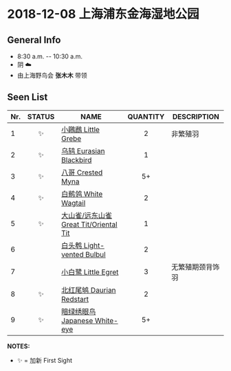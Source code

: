 # 2018-12-08 上海浦东金海湿地公园

## General Info
*  8:30 a.m. -- 10:30 a.m.
*  阴  :cloud:
*  由上海野鸟会 __张木木__ 带领

## Seen List
Nr.|STATUS | NAME                                   | QUANTITY| DESCRIPTION                    |
|--| :--:  |----------------------------------------| :-----: |--------------------------------|
|1|:sparkles:|[小鸊鷉 Little Grebe](https://github.com/simonace/My-Birding-Log/blob/master/have-seen-list.md#%E5%B0%8F%E9%B8%8A%E9%B7%89-little-grebe)| 2  |非繁殖羽|
|2|:sparkles:|[乌鸫 Eurasian Blackbird](https://github.com/simonace/My-Birding-Log/blob/master/have-seen-list.md#%E4%B9%8C%E9%B8%AB-eurasian-blackbird)| 1 |   |
|3|:sparkles:|[八哥 Crested Myna](https://github.com/simonace/My-Birding-Log/blob/master/have-seen-list.md#%E5%85%AB%E5%93%A5-crested-myna)| 5+ |      |
|4|:sparkles:|[白鹡鸰 White Wagtail](https://github.com/simonace/My-Birding-Log/blob/master/have-seen-list.md#%E7%99%BD%E9%B9%A1%E9%B8%B0-white-wagtail) |2 |    |
|5|:sparkles:|[大山雀/远东山雀 Great Tit/Oriental Tit](https://github.com/simonace/My-Birding-Log/blob/master/have-seen-list.md#%E5%A4%A7%E5%B1%B1%E9%9B%80%E8%BF%9C%E4%B8%9C%E5%B1%B1%E9%9B%80-great-titoriental-tit)| 1    |                   |
|6| |[白头鹎 Light-vented Bulbul](https://github.com/simonace/My-Birding-Log/blob/master/have-seen-list.md#%E7%99%BD%E5%A4%B4%E9%B9%8E-light-vented-bulbul)|2  |   |
|7| |[小白鹭 Little Egret](https://github.com/simonace/My-Birding-Log/blob/master/have-seen-list.md#%E5%B0%8F%E7%99%BD%E9%B9%AD-little-egret)| 3 | 无繁殖期颈背饰羽 |
|8|:sparkles:|[北红尾鸲 Daurian Redstart](https://github.com/simonace/My-Birding-Log/blob/master/have-seen-list.md#%E5%8C%97%E7%BA%A2%E5%B0%BE%E9%B8%B2-daurian-redstart)| 2 |  |
|9|:sparkles:|[暗绿绣眼鸟 Japanese White-eye](https://github.com/simonace/My-Birding-Log/blob/master/have-seen-list.md#%E6%9A%97%E7%BB%BF%E7%BB%A3%E7%9C%BC%E9%B8%9F-japanese-white-eye)| 5+ |  |

**NOTES:**
- :sparkles: = 加新 First Sight

